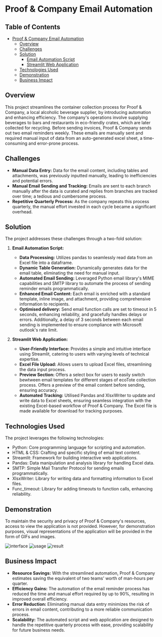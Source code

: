 # Proof & Company Email Automation

## Table of Contents

- [Proof & Company Email Automation](#proof--company-email-automation)
  - [Overview](#overview)
  - [Challenges](#challenges)
  - [Solution](#solution)
    - [Email Automation Script](#email-automation-script)
    - [Streamlit Web Application](#streamlit-web-application)
  - [Technologies Used](#technologies-used)
  - [Demonstration](#demonstration)
  - [Business Impact](#business-impact)

## Overview

This project streamlines the container collection process for Proof & Company, a local alcoholic beverage supplier, by introducing automation and enhancing efficiency. The company's operations involve supplying beverages to bars and restaurants in eco-friendly crates, which are later collected for recycling. Before sending invoices, Proof & Company sends out two email reminders weekly. These emails are manually sent and required manual input of data from an auto-generated excel sheet, a time-consuming and error-prone process.

## Challenges

- **Manual Data Entry:** Data for the email content, including tables and attachments, was previously inputted manually, leading to inefficiencies and potential errors.
- **Manual Email Sending and Tracking:** Emails are sent to each branch manually after the data is curated and replies from branches are tracked over time; a tedious and cumbersome process.
- **Repetitive Quarterly Process:** As the company repeats this process quarterly, the manual effort invested in each cycle became a significant overhead.

## Solution

The project addresses these challenges through a two-fold solution:

1. **Email Automation Script:**
   - **Data Processing:** Utilizes pandas to seamlessly read data from an Excel file into a dataframe.
   - **Dynamic Table Generation:** Dynamically generates data for the email table, eliminating the need for manual input.
   - **Automated Email Sending:** Leveraged Python email library's MIME capabilities and SMTP library to automate the process of sending reminder emails programmatically.
   - **Enhanced Email Content:** Each email is enriched with a standard template, inline image, and attachment, providing comprehensive information to recipients.
   - **Optimised delivery:** Send email function calls are set to timeout in 5 seconds, enhancing reliability, and gracefully handles delays or errors. Additionally, a delay of 3 seconds between each email sending is implemented to ensure compliance with Microsoft outlook's rate limit.
    
2. **Streamlit Web Application:**
   - **User-Friendly Interface:** Provides a simple and intuitive interface using Streamlit, catering to users with varying levels of technical expertise.
   - **Excel File Upload:** Allows users to upload Excel files, streamlining the data input process.
   - **Preview Section:** Offers a select box for users to easily switch bewtween email templates for different stages of ecoTote collection process. Offers a preview of the email content before sending, ensuring accuracy.
   - **Automated Tracking:** Utilised Pandas and XlsxWriter to update and write data to Excel sheets, ensuring seamless integration with the existing Excel-based workflow of Proof & Company. The Excel file is made available for download for tracking purposes.

## Technologies Used

The project leverages the following technologies:

- Python: Core programming language for scripting and automation.
- HTML & CSS: Crafting and specific styling of email text content.
- Streamlit: Framework for building interactive web applications.
- Pandas: Data manipulation and analysis library for handling Excel data.
- SMTP: Simple Mail Transfer Protocol for sending emails programmatically.
- XlsxWriter: Library for writing data and formatting information to Excel files.
- Func_timeout: Library for adding timeouts to function calls, enhancing reliability.

## Demonstration

To maintain the security and privacy of Proof & Company's resources, access to view the application is not provided. However, for demonstration purposes, visual representations of the application will be provided in the form of GIFs and images.

![interface](./demo/interface.gif)
![usage](./demo/usage.gif)
![result](./demo/result.gif)

## Business Impact

- **Resource Savings:** With the streamlined automation, Proof & Company estimates saving the equivalent of two teams' worth of man-hours per quarter.
- **Efficiency Gains:** The automation of the email reminder process has reduced the time and manual effort required by up to 90%, resulting in improved overall efficiency.
- **Error Reduction:** Eliminating manual data entry minimizes the risk of errors in email content, contributing to a more reliable communication process.
- **Scalability:** The automated script and web application are designed to handle the repetitive quarterly process with ease, providing scalability for future business needs.

